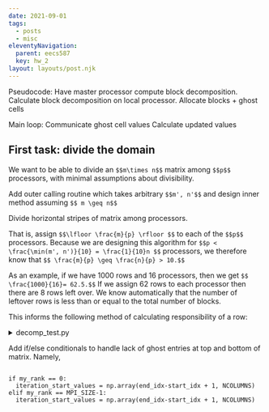 ```yaml
---
date: 2021-09-01
tags:
  - posts
  - misc
eleventyNavigation:
  parent: eecs587
  key: hw_2
layout: layouts/post.njk
---
```


Pseudocode:
Have master processor compute block decomposition.
Calculate block decomposition on local processor.
Allocate blocks + ghost cells 

Main loop:
  Communicate ghost cell values
  Calculate updated values
  
  
  
## First task: divide the domain
We want to be able to divide an `$$m\times n$$` matrix among
`$$p$$` processors, with minimal assumptions about divisibility.

Add outer calling routine which takes arbitrary `$$m', n'$$` and 
design inner method assuming `$$ m \geq n$$`


Divide horizontal stripes of matrix among processors. 

That is, assign `$$\lfloor \frac{m}{p} \rfloor $$` to each of the `$$p$$` processors. 
Because we are designing this algorithm for `$$p < \frac{\min(m', n')}{10} = \frac{1}{10}n $$` processors,
we therefore know that `$$ \frac{m}{p} \geq \frac{n}{p} > 10.$$` 


As an example, if we have 1000 rows and 16 processors, then 
we get `$$ \frac{1000}{16}= 62.5.$$` If we assign 62 rows to 
each processor then there are 8 rows left over. We know automatically that
the number of leftover rows is less than or equal to the total number of blocks.

This informs the following method of calculating responsibility of a row:
<details>
<summary>decomp_test.py</summary>

<pre>
<!-- HTML generated using hilite.me --><div style="background: #272822; overflow:auto;width:auto;border:solid gray;border-width:.1em .1em .1em .8em;padding:.2em .6em;"><pre style="margin: 0; line-height: 125%"><span style="color: #f92672">import</span> <span style="color: #f8f8f2">numpy</span> <span style="color: #66d9ef">as</span> <span style="color: #f8f8f2">np</span>
<span style="color: #66d9ef">def</span> <span style="color: #a6e22e">starts_ends</span><span style="color: #f8f8f2">(NPROCS,</span> <span style="color: #f8f8f2">NROWS):</span>
    <span style="color: #f8f8f2">starts</span> <span style="color: #f92672">=</span> <span style="color: #f8f8f2">[]</span>
    <span style="color: #f8f8f2">burden</span> <span style="color: #f92672">=</span> <span style="color: #f8f8f2">[]</span>
    <span style="color: #f8f8f2">ends</span> <span style="color: #f92672">=</span> <span style="color: #f8f8f2">[]</span>
    
    <span style="color: #f8f8f2">end_idx</span> <span style="color: #f92672">=</span> <span style="color: #ae81ff">0</span> 
    <span style="color: #f8f8f2">base_rows_per_block</span> <span style="color: #f92672">=</span> <span style="color: #f8f8f2">int(np</span><span style="color: #f92672">.</span><span style="color: #f8f8f2">floor(NROWS</span><span style="color: #f92672">/</span><span style="color: #f8f8f2">NPROCS))</span>
    <span style="color: #f8f8f2">remainder</span> <span style="color: #f92672">=</span> <span style="color: #f8f8f2">NROWS</span> <span style="color: #f92672">-</span> <span style="color: #f8f8f2">base_rows_per_block</span> <span style="color: #f92672">*</span> <span style="color: #f8f8f2">NPROCS</span>
    <span style="color: #66d9ef">for</span> <span style="color: #f8f8f2">rank_idx</span> <span style="color: #f92672">in</span> <span style="color: #f8f8f2">range(NPROCS):</span>
        <span style="color: #f8f8f2">start_idx</span> <span style="color: #f92672">=</span> <span style="color: #f8f8f2">end_idx</span>
        <span style="color: #66d9ef">if</span> <span style="color: #f8f8f2">remainder</span> <span style="color: #f92672">&gt;</span> <span style="color: #ae81ff">0</span><span style="color: #f8f8f2">:</span>
            <span style="color: #f8f8f2">end_idx</span> <span style="color: #f92672">+=</span> <span style="color: #f8f8f2">base_rows_per_block</span><span style="color: #f92672">+</span><span style="color: #ae81ff">1</span>
            <span style="color: #f8f8f2">remainder</span> <span style="color: #f92672">-=</span> <span style="color: #ae81ff">1</span>
        <span style="color: #66d9ef">else</span><span style="color: #f8f8f2">:</span>
            <span style="color: #f8f8f2">end_idx</span> <span style="color: #f92672">+=</span> <span style="color: #f8f8f2">base_rows_per_block</span>
        <span style="color: #f8f8f2">starts</span><span style="color: #f92672">.</span><span style="color: #f8f8f2">append(start_idx)</span>
        <span style="color: #f8f8f2">burden</span><span style="color: #f92672">.</span><span style="color: #f8f8f2">append(end_idx</span><span style="color: #f92672">-</span><span style="color: #f8f8f2">start_idx)</span>
        <span style="color: #f8f8f2">ends</span><span style="color: #f92672">.</span><span style="color: #f8f8f2">append(end_idx)</span>
    <span style="color: #66d9ef">if</span> <span style="color: #f8f8f2">remainder</span> <span style="color: #f92672">&gt;</span> <span style="color: #ae81ff">0</span><span style="color: #f8f8f2">:</span>
        <span style="color: #66d9ef">raise</span> <span style="color: #a6e22e">ValueError</span><span style="color: #f8f8f2">(</span><span style="color: #e6db74">&quot;Remainder after division among processors is nonzero!&quot;</span><span style="color: #f8f8f2">)</span>
    <span style="color: #f8f8f2">print(starts)</span>
    <span style="color: #f8f8f2">print(ends)</span>
    <span style="color: #f8f8f2">print(burden)</span>


<span style="color: #66d9ef">if</span> <span style="color: #f8f8f2">__name__</span> <span style="color: #f92672">==</span> <span style="color: #e6db74">&quot;__main__&quot;</span><span style="color: #f8f8f2">:</span>
    <span style="color: #f92672">from</span> <span style="color: #f8f8f2">sys</span> <span style="color: #66d9ef">import</span> <span style="color: #f8f8f2">argv</span>
    <span style="color: #f8f8f2">NPROCS</span> <span style="color: #f92672">=</span> <span style="color: #f8f8f2">int(argv[</span><span style="color: #ae81ff">1</span><span style="color: #f8f8f2">])</span>
    <span style="color: #f8f8f2">NROWS</span> <span style="color: #f92672">=</span> <span style="color: #f8f8f2">int(argv[</span><span style="color: #ae81ff">2</span><span style="color: #f8f8f2">])</span>
    <span style="color: #f8f8f2">starts_ends(NPROCS,</span> <span style="color: #f8f8f2">NROWS)</span>
</pre></div>

</pre>
</details>



Add if/else conditionals to handle lack of ghost entries at top and bottom of matrix.
Namely,
```

if my_rank == 0:
  iteration_start_values = np.array(end_idx-start_idx + 1, NCOLUMNS)
elif my_rank == MPI_SIZE-1:
  iteration_start_values = np.array(end_idx-start_idx + 1, NCOLUMNS)

  
```
